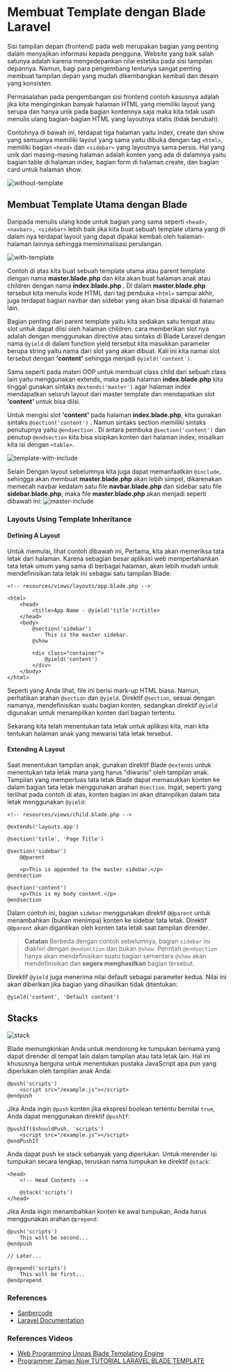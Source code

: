 
# Membuat Template dengan Blade Laravel

Sisi tampilan depan (frontend) pada web merupakan bagian yang penting dalam menyajikan informasi kepada pengguna. Website yang baik salah satunya adalah karena mengedepankan nilai estetika pada sisi tampilan depannya. Namun, bagi para pengembang tentunya sangat penting membuat tampilan depan yang mudah dikembangkan kembali dan desain yang konsisten.

Permasalahan pada pengembangan sisi frontend contoh kasusnya adalah jika kita menginginkan banyak halaman HTML yang memiliki layout yang serupa dan hanya unik pada bagian kontennya saja maka kita tidak usah menulis ulang bagian-bagian HTML yang layoutnya statis (tidak berubah).

Contohnya di bawah ini, terdapat tiga halaman yaitu index, create dan show yang semuanya memiliki layout yang sama yaitu dibuka dengan tag `<html>`, memiliki bagian `<head>` <navbar> dan `<sidebar>` yang layoutnya sama persis. Hal yang unik dari masing-masing halaman adalah konten yang ada di dalamnya yaitu bagian table di halaman index, bagian form di halaman create, dan bagian card untuk halaman show.

![without-template](https://blog.sanbercode.com/wp-content/uploads/2020/08/Blade-Templating.jpg)

## Membuat Template Utama dengan Blade

Daripada menulis ulang kode untuk bagian yang sama seperti `<head>, <navbar>, <sidebar>` lebih baik jika kita buat sebuah template utama yang di dalam nya terdapat layout yang dapat dipakai kembali oleh halaman-halaman lainnya sehingga meminimalisasi perulangan.

![with-template](https://blog.sanbercode.com/wp-content/uploads/2020/08/master-template.jpg)

Contoh di atas kita buat sebuah template utama atau parent template dengan nama **master.blade.php** dan kita akan buat halaman anak atau children dengan nama **index.blade.php** . Di dalam **master.blade.php** tersebut kita menulis kode HTML dari tag pembuka `<html>` sampai akhir, juga terdapat bagian navbar dan sidebar yang akan bisa dipakai di halaman lain.

Bagian penting dari parent template yaitu kita sediakan satu tempat atau slot untuk dapat diisi oleh halaman children. cara memberikan slot nya adalah dengan menggunakan directive atau sintaks di Blade Laravel dengan nama `@yield` di dalam function yield tersebut kita masukkan parameter berupa string yaitu nama dari slot yang akan dibuat. Kali ini kita namai slot tersebut dengan **'content'** sehingga menjadi `@yield('content')`.

Sama seperti pada materi OOP untuk membuat class child dari sebuah class lain yaitu menggunakan extends, maka pada halaman **index.blade.php** kita tinggal gunakan sintaks `@extends('master')` agar halaman index mendapatkan seluruh layout dari master template dan mendapatkan slot **'content'** untuk bisa diisi.

Untuk mengisi slot **'content'** pada halaman **index.blade.php**, kita gunakan sintaks `@section('content')` . Namun sintaks section memiliki sintaks penutupnya yaitu `@endsection` .
Di antara pembuka `@section('content')` dan penutup `@endsection` kita bisa sisipkan konten dari halaman index, misalkan kita isi dengan `<table>`.

![template-with-include](asset/include.png)

Selain Dengan layout sebelumnya kita juga dapat memanfaatkan `@include`, sehingga akan membuat **master.blade.php** akan lebih simpel, dikarenakan memecah navbar kedalam satu file **navbar.blade.php** dan sidebar satu file **sidebar.blade.php**, maka file **master.blade.php** akan menjadi seperti dibawah ini:
![master-include](asset/include=master.png)

### Layouts Using Template Inheritance

<a name="defining-a-layout"></a>
#### Defining A Layout

Untuk memulai, lihat contoh dibawah ini, Pertama, kita akan memeriksa tata letak dari halaman. Karena sebagian besar aplikasi web mempertahankan tata letak umum yang sama di berbagai halaman, akan lebih mudah untuk mendefinisikan tata letak ini sebagai satu tampilan Blade:

```blade
<!-- resources/views/layouts/app.blade.php -->

<html>
    <head>
        <title>App Name - @yield('title')</title>
    </head>
    <body>
        @section('sidebar')
            This is the master sidebar.
        @show

        <div class="container">
            @yield('content')
        </div>
    </body>
</html>
```

Seperti yang Anda lihat, file ini berisi mark-up HTML biasa. Namun, perhatikan arahan `@section` dan `@yield`. Direktif `@section`, sesuai dengan namanya, mendefinisikan suatu bagian konten, sedangkan direktif `@yield` digunakan untuk menampilkan konten dari bagian tertentu.

Sekarang kita telah menentukan tata letak untuk aplikasi kita, mari kita tentukan halaman anak yang mewarisi tata letak tersebut.

#### Extending A Layout

Saat menentukan tampilan anak, gunakan direktif Blade `@extends` untuk menentukan tata letak mana yang harus "diwarisi" oleh tampilan anak. Tampilan yang memperluas tata letak Blade dapat memasukkan konten ke dalam bagian tata letak menggunakan arahan `@section`. Ingat, seperti yang terlihat pada contoh di atas, konten bagian ini akan ditampilkan dalam tata letak menggunakan `@yield`:

```blade
<!-- resources/views/child.blade.php -->

@extends('layouts.app')

@section('title', 'Page Title')

@section('sidebar')
    @@parent

    <p>This is appended to the master sidebar.</p>
@endsection

@section('content')
    <p>This is my body content.</p>
@endsection
```

Dalam contoh ini, bagian `sidebar` menggunakan direktif `@@parent` untuk menambahkan (bukan menimpa) konten ke sidebar tata letak. Direktif `@@parent` akan digantikan oleh konten tata letak saat tampilan dirender.

> **Catatan**
> Berbeda dengan contoh sebelumnya, bagian `sidebar` ini diakhiri dengan `@endsection` dan bukan `@show`. Perintah `@endsection` hanya akan mendefinisikan suatu bagian sementara `@show` akan mendefinisikan dan **segera menghasilkan** bagian tersebut.

Direktif `@yield` juga menerima nilai default sebagai parameter kedua. Nilai ini akan diberikan jika bagian yang dihasilkan tidak ditentukan:

```blade
@yield('content', 'Default content')
```

## Stacks

![stack](asset/stack.png)

Blade memungkinkan Anda untuk mendorong ke tumpukan bernama yang dapat dirender di tempat lain dalam tampilan atau tata letak lain. Hal ini khususnya berguna untuk menentukan pustaka JavaScript apa pun yang diperlukan oleh tampilan anak Anda:

```blade
@push('scripts')
    <script src="/example.js"></script>
@endpush
```

Jika Anda ingin `@push` konten jika ekspresi boolean tertentu bernilai `true`, Anda dapat menggunakan direktif `@pushIf`:

```blade
@pushIf($shouldPush, 'scripts')
    <script src="/example.js"></script>
@endPushIf
```

Anda dapat push ke stack sebanyak yang diperlukan. Untuk merender isi tumpukan secara lengkap, teruskan nama tumpukan ke direktif `@stack`:

```blade
<head>
    <!-- Head Contents -->

    @stack('scripts')
</head>
```

Jika Anda ingin menambahkan konten ke awal tumpukan, Anda harus menggunakan arahan `@prepend`:

```blade
@push('scripts')
    This will be second...
@endpush

// Later...

@prepend('scripts')
    This will be first...
@endprepend
```

### References

- [Sanbercode](https://sanbercode.com)
- [Laravel Documentation](https://laravel.com/docs/10.x/blade#main-content)


### References Videos
- [Web Programming Unpas Blade Templating Engine](https://www.youtube.com/watch?v=9jrD0wcfq1g)
- [Programmer Zaman Now TUTORIAL LARAVEL BLADE TEMPLATE](https://www.youtube.com/watch?v=cEN1dHwnLP0)



